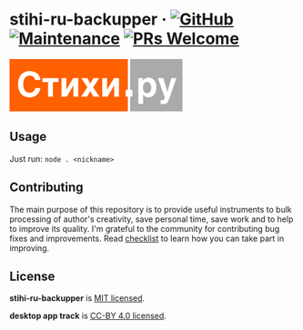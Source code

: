 # stihi-ru-backupper &middot; [![GitHub](https://img.shields.io/github/license/mashape/apistatus.svg?style=flat-square)](license.md) [![Maintenance](https://img.shields.io/maintenance/yes/2021.svg?style=flat-square)]() [![PRs Welcome](https://img.shields.io/badge/PRs-welcome-blue.svg)]()

![Стихи.ру](./stihi.svg)

## Usage

Just run: `node . <nickname>`

## Contributing

The main purpose of this repository is to provide useful instruments to bulk processing of author's creativity, save personal time, save work and to help to improve its quality.
I'm grateful to the community for contributing bug fixes and improvements. Read [checklist](./checklist.md) to learn how you can take part in improving.

## License

**stihi-ru-backupper** is [MIT licensed](./license.md).

**desktop app track** is [CC-BY 4.0 licensed](https://creativecommons.org/licenses/by/4.0/).
